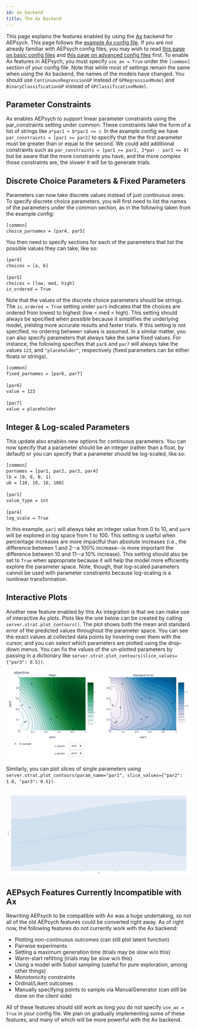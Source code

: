 ```yaml
---
id: ax_backend
title: The Ax Backend
---
```


This page explains the features enabled by using the [Ax](https://ax.dev/) backend for AEPsych. This page follows the [example Ax config file](https://github.com/facebookresearch/aepsych/blob/main/configs/ax_example.ini). If you are not already familiar with AEPsych config files, you may wish to read [this page on basic config files](https://aepsych.org/docs/configs) and [this page on advanced config files](https://aepsych.org/docs/finish_criteria) first. To enable Ax features in AEPsych, you must specify `use_ax = True` under the `[common]` section of your config file. Note that while most of settings remain the same when using the Ax backend, the names of the models have changed. You should use `ContinuousRegressionGP` instead of `GPRegressionModel` and `BinaryClassificationGP` instead of `GPClassificationModel`.

## Parameter Constraints
Ax enables AEPsych to support linear parameter constraints using the par_constraints setting under common. These constraints take the form of a list of strings like `a*par1 + b*par2 <= c`. In the example config we have `par_constraints = [par1 >= par2]` to specify that the the first parameter must be greater than or equal to the second. We could add additional constraints such as
`par_constraints = [par1 >= par2, 2*par - par3 <= 0]`
but be aware that the more constraints you have, and the more complex those constraints are, the slower it will be to generate trials.

## Discrete Choice Parameters & Fixed Parameters
Parameters can now take discrete values instead of just continuous ones. To specify discrete choice parameters, you will first need to list the names of the parameters under the common section, as in the following taken from the example config:
```
[common]
choice_parnames = [par4, par5]
```
You then need to specify sections for each of the parameters that list the possible values they can take, like so:
```
[par4]
choices = [a, b]

[par5]
choices = [low, med, high]
is_ordered = True
```

Note that the values of the discrete choice parameters should be strings. The `is_ordered = True` setting under `par5` indicates that the choices are ordered from lowest to highest (low < med < high). This setting should always be specified when possible because it simplifies the underlying model, yielding more accurate results and faster trials. If this setting is not specified, no ordering between values is assumed.
In a similar matter, you can also specify parameters that always take the same fixed values. For instance, the following specifies that `par6` and `par7` will always take the values `123`, and `"placeholder"`, respectively (fixed parameters can be either floats or strings).
```
[common]
fixed_parnames = [par6, par7]

[par6]
value = 123

[par7]
value = placeholder
```

## Integer & Log-scaled Parameters
This update also enables new options for continuous parameters. You can now specify that a parameter should be an integer (rather than a float, by default) or you can specify that a parameter should be log-scaled, like so:
```
[common]
parnames = [par1, par2, par3, par4]
lb = [0, 0, 0, 1]
ub = [10, 10, 10, 100]

[par1]
value_type = int

[par4]
log_scale = True
```

In this example, `par1` will always take an integer value from 0 to 10, and `par4` will be explored in log space from 1 to 100. This setting is useful when percentage increases are more impactful than absolute increases (i.e., the difference between 1 and 2--a 100% increase--is more important the difference between 10 and 11--a 10% increase). This setting should also be set to `True` when appropriate because it will help the model more efficiently explore the parameter space. Note, though, that log-scaled parameters cannot be used with parameter constraints because log-scaling is a nonlinear transformation.

## Interactive Plots
Another new feature enabled by this Ax integration is that we can make use of interactive Ax plots. Plots like the one below can be created by calling `server.strat.plot_contours()`. The plot shows both the mean and standard error of the predicted values throughout the parameter space. You can see the exact values at collected data points by hovering over them with the cursor, and you can select which parameters are plotted using the drop-down menus. You can fix the values of the un-plotted parameters by passing in a dictionary like `server.strat.plot_contours(slice_values={"par3": 0.5})`.

![Interactive Ax Plot](assets/ax_plot1.jpg)

Similarly, you can plot slices of single parameters using `server.strat.plot_contours(param_name="par1", slice_values={"par2": 1.0, "par3": 0.5})`.

![Parameter Slice plot](assets/ax_plot2.jpg)

## AEPsych Features Currently Incompatible with Ax

Rewriting AEPsych to be compatible with Ax was a huge undertaking, so not all of the old AEPsych features could be converted right away. As of right now, the following features do not currently work with the Ax backend:
- Plotting non-continuous outcomes (can still plot latent function)
- Pairwise experiments
- Setting a maximum generation time (trials may be slow w/o this)
- Warm-start refitting (trials may be slow w/o this)
- Using a model with Sobol sampling (useful for pure exploration, among other things)
- Monotonicity constraints
- Ordinal/Likert outcomes
- Manually specifying points to sample via ManualGenerator (can still be done on the client side)

All of these features should still work as long you do not specify `use_ax = True` in your config file. We plan on gradually implementing some of these features, and many of which will be more powerful with the Ax backend.
